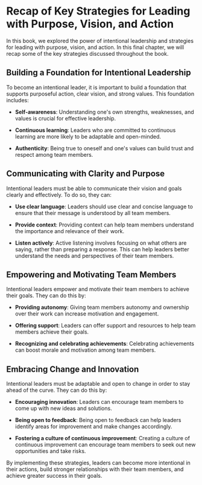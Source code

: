 Recap of Key Strategies for Leading with Purpose, Vision, and Action
============================================================================================

In this book, we explored the power of intentional leadership and strategies for leading with purpose, vision, and action. In this final chapter, we will recap some of the key strategies discussed throughout the book.

Building a Foundation for Intentional Leadership
------------------------------------------------

To become an intentional leader, it is important to build a foundation that supports purposeful action, clear vision, and strong values. This foundation includes:

* **Self-awareness**: Understanding one's own strengths, weaknesses, and values is crucial for effective leadership.

* **Continuous learning**: Leaders who are committed to continuous learning are more likely to be adaptable and open-minded.

* **Authenticity**: Being true to oneself and one's values can build trust and respect among team members.

Communicating with Clarity and Purpose
--------------------------------------

Intentional leaders must be able to communicate their vision and goals clearly and effectively. To do so, they can:

* **Use clear language**: Leaders should use clear and concise language to ensure that their message is understood by all team members.

* **Provide context**: Providing context can help team members understand the importance and relevance of their work.

* **Listen actively**: Active listening involves focusing on what others are saying, rather than preparing a response. This can help leaders better understand the needs and perspectives of their team members.

Empowering and Motivating Team Members
--------------------------------------

Intentional leaders empower and motivate their team members to achieve their goals. They can do this by:

* **Providing autonomy**: Giving team members autonomy and ownership over their work can increase motivation and engagement.

* **Offering support**: Leaders can offer support and resources to help team members achieve their goals.

* **Recognizing and celebrating achievements**: Celebrating achievements can boost morale and motivation among team members.

Embracing Change and Innovation
-------------------------------

Intentional leaders must be adaptable and open to change in order to stay ahead of the curve. They can do this by:

* **Encouraging innovation**: Leaders can encourage team members to come up with new ideas and solutions.

* **Being open to feedback**: Being open to feedback can help leaders identify areas for improvement and make changes accordingly.

* **Fostering a culture of continuous improvement**: Creating a culture of continuous improvement can encourage team members to seek out new opportunities and take risks.

By implementing these strategies, leaders can become more intentional in their actions, build stronger relationships with their team members, and achieve greater success in their goals.
